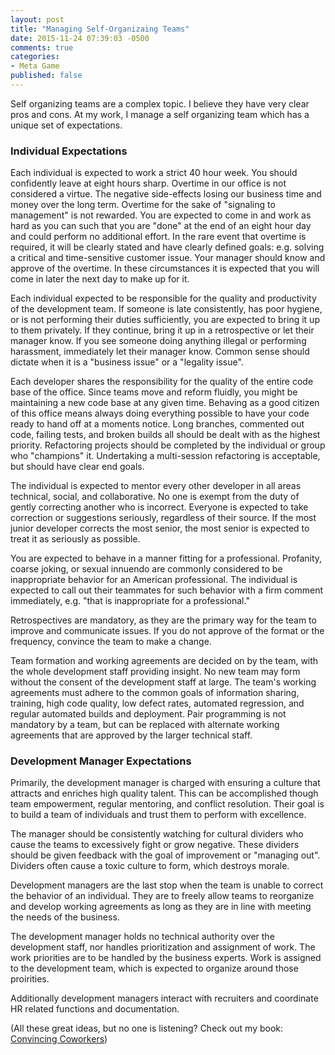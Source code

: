 ```yaml
---
layout: post
title: "Managing Self-Organizaing Teams"
date: 2015-11-24 07:39:03 -0500
comments: true
categories: 
- Meta Game
published: false
---
```


Self organizing teams are a complex topic. I believe they have very clear pros
and cons. At my work, I manage a self organizing team which has a unique set of
expectations.

### Individual Expectations

Each individual is expected to work a strict 40 hour week. You should
confidently leave at eight hours sharp. Overtime in our office is not considered
a virtue. The negative side-effects losing our business time and money over the
long term. Overtime for the sake of "signaling to management" is not rewarded.
You are expected to come in and work as hard as you can such that you are "done"
at the end of an eight hour day and could perform no additional effort. In the
rare event that overtime is required, it will be clearly stated and have clearly
defined goals: e.g. solving a critical and time-sensitive customer issue. Your
manager should know and approve of the overtime. In these circumstances it is
expected that you will come in later the next day to make up for it.

Each individual expected to be responsible for the quality and productivity of
the development team. If someone is late consistently, has poor hygiene, or is
not performing their duties sufficiently, you are expected to bring it up to
them privately. If they continue, bring it up in a retrospective or let their
manager know. If you see someone doing anything illegal or performing
harassment, immediately let their manager know. Common sense should dictate when
it is a "business issue" or a "legality issue".

Each developer shares the responsibility for the quality of the entire code base
of the office. Since teams move and reform fluidly, you might be maintaining a
new code base at any given time. Behaving as a good citizen of this office means
always doing everything possible to have your code ready to hand off at a
moments notice. Long branches, commented out code, failing tests, and broken
builds all should be dealt with as the highest priority. Refactoring projects
should be completed by the individual or group who "champions" it. Undertaking a
multi-session refactoring is acceptable, but should have clear end goals.

The individual is expected to mentor every other developer in all areas
technical, social, and collaborative. No one is exempt from the duty of gently
correcting another who is incorrect. Everyone is expected to take correction or
suggestions seriously, regardless of their source. If the most junior developer
corrects the most senior, the most senior is expected to treat it as seriously
as possible.

You are expected to behave in a manner fitting for a professional. Profanity,
coarse joking, or sexual innuendo are commonly considered to be inappropriate
behavior for an American professional. The individual is expected to call out
their teammates for such behavior with a firm comment immediately, e.g. "that is
inappropriate for a professional."

Retrospectives are mandatory, as they are the primary way for the team to
improve and communicate issues. If you do not approve of the format or the
frequency, convince the team to make a change.

Team formation and working agreements are decided on by the team, with the whole
development staff providing insight. No new team may form without the consent of
the development staff at large. The team's working agreements must adhere to the
common goals of information sharing, training, high code quality, low defect
rates, automated regression, and regular automated builds and deployment. Pair
programming is not mandatory by a team, but can be replaced with alternate
working agreements that are approved by the larger technical staff.

### Development Manager Expectations

Primarily, the development manager is charged with ensuring a culture that
attracts and enriches high quality talent. This can be accomplished though team
empowerment, regular mentoring, and conflict resolution. Their goal is to build
a team of individuals and trust them to perform with excellence.

The manager should be consistently watching for cultural dividers who cause the
teams to excessively fight or grow negative. These dividers should be given
feedback with the goal of improvement or "managing out". Dividers often cause a
toxic culture to form, which destroys morale.

Development managers are the last stop when the team is unable to correct the
behavior of an individual. They are to freely allow teams to reorganize and
develop working agreements as long as they are in line with meeting the needs of
the business.

The development manager holds no technical authority over the development staff,
nor handles prioritization and assignment of work. The work priorities are to be
handled by the business experts. Work is assigned to the development team, which
is expected to organize around those proirities.

Additionally development managers interact with recruiters and coordinate HR
related functions and documentation.

(All these great ideas, but no one is listening? Check out my
book: [Convincing Coworkers](https://leanpub.com/convincingcoworkers))
